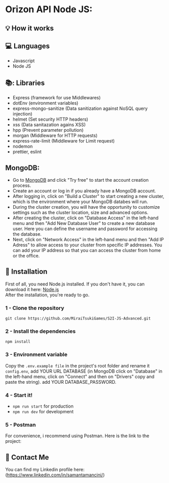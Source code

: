 # Orizon API Node JS: 

## :bulb: How it works

## :computer: Languages
- Javascript
- Node JS
  
## 📚: Libraries
- Express (framework for use Middlewares)
- dotEnv (environment variables)
- express-mongo-sanitize (Data sanitization against NoSQL query injection)
- helmet (Set security HTTP headers)
- xss (Data sanitazation agains XSS)
- hpp (Prevent parameter pollution)
- morgan (Middleware for HTTP requests)
- express-rate-limit (Middleware for Limit request)
- nodemon 
- prettier, eslint

## MongoDB: 
- Go to [MongoDB](https://www.mongodb.com/atlas/database) and click "Try free" to start the account creation process.
- Create an account or log in if you already have a MongoDB account. 
- After logging in, click on "Build a Cluster" to start creating a new cluster, which is the environment where your MongoDB databes will run.
- During the cluster creation, you will have the opportunity to customize settings such as the cluster location, size and advanced options.
- After creating the cluster, click on "Database Access" in the left-hand menu and then "Add New Database User" to create a new database user.
Here you can define the username and password for accessing the database.
- Next, click on "Network Access" in the left-hand menu and then "Add IP Adress" to allow access to your cluster from specific IP addresses. You can add your IP address so that you can access the cluster from home or the office.

## :floppy_disk: Installation

First of all, you need Node.js installed.
If you don't have it, you can download it here:
[Node.js](https://nodejs.org/en/download/)<br>
After the installation, you're ready to go.

### 1 - Clone the repository

`git clone https://github.com/MiraiTsukiGames/S2I-JS-Advanced.git`

### 2 - Install the dependencies

`npm install`

### 3 - Environment variable

Copy the `.env.example file` in the project's root folder and rename it `config.env`, add YOUR URL DATABASE (in MongoDB click on "Database" in the left-hand menu, click on "Connect" and then on "Drivers" copy and paste the string).
add YOUR DATABASE_PASSWORD.

### 4 - Start it!

- `npm run start` for production
- `npm run dev` for development

### 5 - Postman
For convenience, i recommend using Postman. Here is the link to the project:

## :e-mail: Contact Me

You can find my Linkedin profile here: (https://www.linkedin.com/in/samantamancini/)
